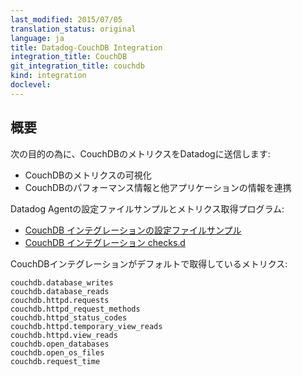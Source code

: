 ```yaml
---
last_modified: 2015/07/05
translation_status: original
language: ja
title: Datadog-CouchDB Integration
integration_title: CouchDB
git_integration_title: couchdb
kind: integration
doclevel:
---
```


<!-- ## Overview


Capture CouchDB data in Datadog to:

-  Visualize key CouchDB metrics.
-  Correlate CouchDB performance with the rest of your applications. -->

## 概要


次の目的の為に、CouchDBのメトリクスをDatadogに送信します:

* CouchDBのメトリクスの可視化
* CouchDBのパフォーマンス情報と他アプリケーションの情報を連携

Datadog Agentの設定ファイルサンプルとメトリクス取得プログラム:

* [CouchDB インテグレーションの設定ファイルサンプル](https://github.com/DataDog/integrations-core/blob/master/couchdb/conf.yaml.example)
* [CouchDB インテグレーション checks.d](https://github.com/DataDog/integrations-core/blob/master/couchdb/check.py)


CouchDBインテグレーションがデフォルトで取得しているメトリクス:

    couchdb.database_writes
    couchdb.database_reads
    couchdb.httpd.requests
    couchdb.httpd_request_methods
    couchdb.httpd_status_codes
    couchdb.httpd.temporary_view_reads
    couchdb.httpd.view_reads
    couchdb.open_databases
    couchdb.open_os_files
    couchdb.request_time
